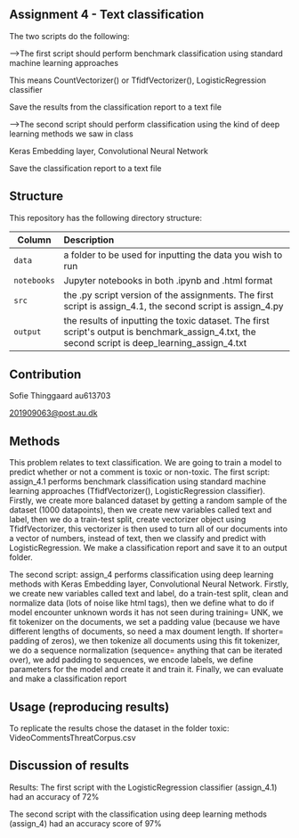 ## Assignment 4 - Text classification

The two scripts do the following:

-->The first script should perform benchmark classification using standard machine learning approaches

This means CountVectorizer() or TfidfVectorizer(), LogisticRegression classifier

Save the results from the classification report to a text file

-->The second script should perform classification using the kind of deep learning methods we saw in class

Keras Embedding layer, Convolutional Neural Network

Save the classification report to a text file

## Structure

This repository has the following directory structure:

| Column | Description|
|--------|:-----------|
```data```| a folder to be used for inputting the data you wish to run
```notebooks``` | Jupyter notebooks in both .ipynb and .html format
```src``` | the .py script version of the assignments. The first script is assign_4.1, the second script is assign_4.py
```output``` | the results of inputting the toxic dataset. The first script's output is benchmark_assign_4.txt, the second script is deep_learning_assign_4.txt

## Contribution

Sofie Thinggaard au613703

201909063@post.au.dk

## Methods

This problem relates to text classification. We are going to train a model to predict whether or not a comment is toxic or non-toxic. The first script: assign_4.1 performs benchmark classification using standard machine learning approaches (TfidfVectorizer(), LogisticRegression classifier). Firstly, we create more balanced dataset by getting a random sample of the dataset (1000 datapoints), then we create new variables called text and label, then we do a train-test split, create vectorizer object using TfidfVectorizer, this vectorizer is then used to turn all of our documents into a vector of numbers, instead of text, then we classify and predict with LogisticRegression. We make a classification report and save it to an output folder. 

The second script: assign_4 performs classification using deep learning methods with Keras Embedding layer, Convolutional Neural Network. Firstly, we create new variables called text and label, do a train-test split, clean and normalize data (lots of noise like html tags), then we define what to do if model encounter unknown words it has not seen during training= UNK, we fit tokenizer on the documents, we set a padding value (because we have different lengths of documents, so need a max doument length. If shorter= padding of zeros), we then tokenize all documents using this fit tokenizer, we do a sequence normalization (sequence= anything that can be iterated over), we add padding to sequences, we encode labels, we define parameters for the model and create it and train it. Finally, we can evaluate and make a classification report

## Usage (reproducing results)

To replicate the results chose the dataset in the folder toxic: VideoCommentsThreatCorpus.csv

## Discussion of results

Results: The first script with the LogisticRegression classifier (assign_4.1) had an accuracy of 72% 

The second script with the classification using deep learning methods (assign_4) had an accuracy score of 97% 
